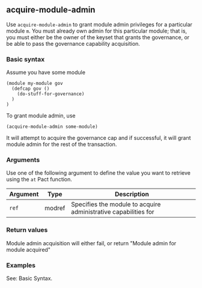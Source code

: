 ## acquire-module-admin

Use `acquire-module-admin` to grant module admin privileges for a particular module `m`. You must already own admin for this particular module; that is, you must either be the owner of the keyset that grants the governance, or be able to pass the governance capability acquisition.

### Basic syntax

Assume you have some module
```pact
(module my-module gov
  (defcap gov ()
    (do-stuff-for-governance)
  )
)
```

To grant module admin, use

```pact
(acquire-module-admin some-module)
```

It will attempt to acquire the governance cap and if successful, it will grant module admin for the rest of the transaction.

### Arguments

Use one of the following argument to define the value you want to retrieve using the `at` Pact function.

| Argument | Type | Description
| -------- | ---- | -----------
| `ref` | modref | Specifies the module to acquire administrative capabilities for

### Return values

Module admin acquisition will either fail, or return "Module admin for module <my-module> acquired"

### Examples

See: Basic Syntax.
